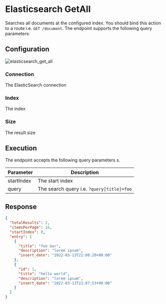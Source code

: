 
# Elasticsearch GetAll

Searches all documents at the configured index. You should bind this action to a route i.e. `GET /document`. The
endpoint supports the following query parameters:

## Configuration

![elasticsearch_get_all](/img/backend/api/action/elasticsearch_get_all.png)

### Connection

The ElasticSearch connection

### Index

The index

### Size

The result size

## Execution

The endpoint accepts the following query parameters s.

| Parameter   | Description                               |
|-------------|-------------------------------------------|
| startIndex  | The start index                           |
| query       | The search query i.e. `?query[title]=foo` |

## Response

```json
{
  "totalResults": 2,
  "itemsPerPage": 16,
  "startIndex": 0,
  "entry": [
    {
      "title": "foo bar",
      "description": "lorem ipsum",
      "insert_date": "2022-03-13T22:08:20+00:00"
    },
    {
      "id": 1,
      "title": "hello world",
      "description": "lorem ipsum",
      "insert_date": "2022-03-13T22:07:53+00:00"
    }
  ]
}
```

